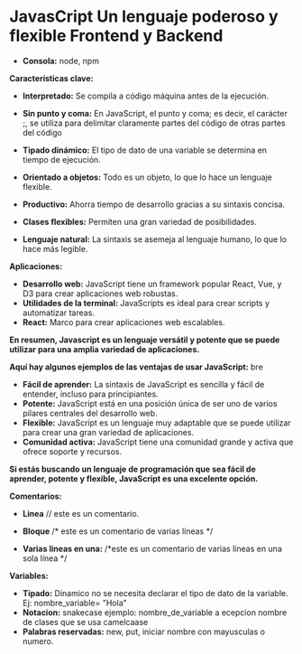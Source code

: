# JavasCript Un lenguaje poderoso y flexible Frontend y Backend
* **Consola:** node, npm

**Características clave:**

* **Interpretado:** Se compila a código máquina antes de la ejecución.
* **Sin punto y coma:** En JavaScript, el punto y coma; es decir, el carácter ;, se utiliza para delimitar claramente partes del código de otras partes del código

* **Tipado dinámico:** El tipo de dato de una variable se determina en tiempo de ejecución.
* **Orientado a objetos:** Todo es un objeto, lo que lo hace un lenguaje flexible.
* **Productivo:** Ahorra tiempo de desarrollo gracias a su sintaxis concisa.
* **Clases flexibles:** Permiten una gran variedad de posibilidades.
* **Lenguaje natural:** La sintaxis se asemeja al lenguaje humano, lo que lo hace más legible.

**Aplicaciones:**

* **Desarrollo web:** JavaScript tiene un framework popular React, Vue, y D3 para crear aplicaciones web robustas.
* **Utilidades de la terminal:** JavaScripts es ideal para crear scripts y automatizar tareas.
* **React:** Marco para crear aplicaciones web escalables.


**En resumen, Javascript es un lenguaje versátil y potente que se puede utilizar para una amplia variedad de aplicaciones.**

**Aquí hay algunos ejemplos de las ventajas de usar JavaScript:**
bre
* **Fácil de aprender:** La sintaxis de JavaScript es sencilla y fácil de entender, incluso para principiantes.
* **Potente:** JavaScript está en una posición única de ser uno de varios pilares centrales del desarrollo web.
* **Flexible:** JavaScript es un lenguaje muy adaptable que se puede utilizar para crear una gran variedad de aplicaciones.
* **Comunidad activa:** JavaScript tiene una comunidad grande y activa que ofrece soporte y recursos.

**Si estás buscando un lenguaje de programación que sea fácil de aprender, potente y flexible, JavaScript es una excelente opción.**

**Comentarios:**
* **Linea**  // este es un comentario.
* **Bloque** /*
        este 
        es 
        un 
        comentario 
        de 
        varias 
        líneas 
        */

* **Varias lineas en una:** /*este es un comentario de varias líneas en una sola línea */

**Variables:**
* **Tipado:** Dinamico no se necesita declarar el tipo de dato de la variable. Ej: nombre_variable= "Hola"
* **Notacion:** snakecase ejemplo: nombre_de_variable  a ecepcion nombre de clases que se usa camelcaase
* **Palabras reservadas:** new, put, iniciar nombre con mayusculas o numero.
